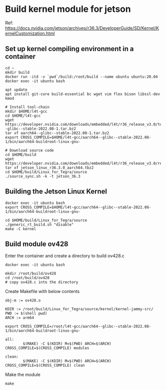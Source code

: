 
# Build kernel module for jetson 
  
Ref:
https://docs.nvidia.com/jetson/archives/r36.3/DeveloperGuide/SD/Kernel/KernelCustomization.html

## Set up kernel compiling environment in a container
```
cd ~
mkdir build
docker run -itd -v `pwd`/build:/root/build --name ubuntu ubuntu:20.04
docker exec -it ubuntu bash

apt update
apt install git-core build-essential bc wget vim flex bison libssl-dev kmod

# Install tool-chain
mkdir $HOME/l4t-gcc
cd $HOME/l4t-gcc
wget https://developer.nvidia.com/downloads/embedded/l4t/r36_release_v3.0/toolchain/aarch64--glibc--stable-2022.08-1.tar.bz2
tar xf aarch64--glibc--stable-2022.08-1.tar.bz2
export CROSS_COMPILE=$HOME/l4t-gcc/aarch64--glibc--stable-2022.08-1/bin/aarch64-buildroot-linux-gnu-

# Download source code
cd $HOME/build
wget https://developer.nvidia.com/downloads/embedded/l4t/r36_release_v3.0/release/jetson_linux_r36.3.0_aarch64.tbz2
tar xf jetson_linux_r36.3.0_aarch64.tbz2
cd $HOME/build/Linux_for_Tegra/source
./source_sync.sh -k -t jetson_36.3
```

## Building the Jetson Linux Kernel
```
docker exec -it ubuntu bash
export CROSS_COMPILE=$HOME/l4t-gcc/aarch64--glibc--stable-2022.08-1/bin/aarch64-buildroot-linux-gnu-

cd $HOME/build/Linux_for_Tegra/source
./generic_rt_build.sh "disable"
make -C kernel
```

## Build module ov428

Enter the container and create a directory to build ov428.c 
```
docker exec -it ubuntu bash

mkdir /root/build/ov428
cd /root/build/ov428
# copy ov428.c into the directory
```

Create Makefile with below contents
```text
obj-m := ov428.o

KDIR := /root/build/Linux_for_Tegra/source/kernel/kernel-jammy-src/
PWD := $(shell pwd)
ARCH := arm64

export CROSS_COMPILE=/root/l4t-gcc/aarch64--glibc--stable-2022.08-1/bin/aarch64-buildroot-linux-gnu-

all:
        $(MAKE) -C $(KDIR) M=$(PWD) ARCH=$(ARCH) CROSS_COMPILE=$(CROSS_COMPILE) modules

clean:
        $(MAKE) -C $(KDIR) M=$(PWD) ARCH=$(ARCH) CROSS_COMPILE=$(CROSS_COMPILE) clean
```

Make the module
```text
make
```













